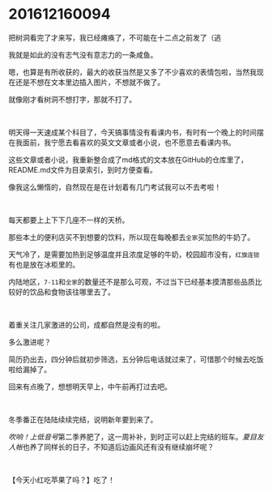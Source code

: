 # 201612160094

把树洞看完了才来写，我已经瘫痪了，不可能在十二点之前发了（逃

我就是如此的没有志气没有意志力的一条咸鱼。

嗯，也算是有所收获的，最大的收获当然是又多了不少喜欢的表情包啦，当然我现在还是不想在文本里边插入图片，不想就不做了。

就像刚才看树洞不想打字，那就不打了。

<br/>

明天得一天速成某个科目了，今天搞事情没有看课内书，有时有一个晚上的时间摆在我面前，我宁愿去看喜欢的英文文章或者小说，也不愿意去看课内书。

这些文章或者小说，我重新整合成了md格式的文本放在GitHub的仓库里了，README.md文件为目录索引，到时方便查看。

像我这么懒惰的，自然现在是在计划着有几门考试我可以不去考啦！

<br/>

每天都要上上下下几座不一样的天桥。

那些本土的便利店买不到想要的饮料，所以现在每晚都去`全家`买加热的牛奶了。

天气冷了，是需要加热到足够温度并且浓度足够的牛奶，校园超市没有，`红旗连锁`有也是放在冰柜里的。

内陆地区，`7-11`和`全家`的数量还不是那么可观，不过当下已经基本摸清那些品质比较好的饮品和食物该往哪里去了。

<br/>

着重关注几家激进的公司，成都自然是没有的啦。

多么激进呢？

简历扔出去，四分钟后就初步筛选，五分钟后电话就过来了，可惜那个时候去吃饭啦给漏掉了。

回来有点晚了，想想明天早上，中午前再打过去吧。

<br/>

冬季番正在陆陆续续完结，说明新年要到来了。

*吹响！上低音号*第二季养肥了，这一周补补，到时正可以赶上完结的班车。*夏目友人帐*也养了同样长的日子，不知道后边画风还有没有继续崩坏呢？

<br/>

【今天小红吃苹果了吗？】吃了！